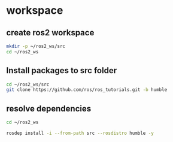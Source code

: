 # workspace

## create ros2 workspace

```bash 
mkdir -p ~/ros2_ws/src
cd ~/ros2_ws
```

## Install packages to src folder

```bash 
cd ~/ros2_ws/src
git clone https://github.com/ros/ros_tutorials.git -b humble
```

## resolve dependencies

```bash 
cd ~/ros2_ws 

rosdep install -i --from-path src --rosdistro humble -y
```